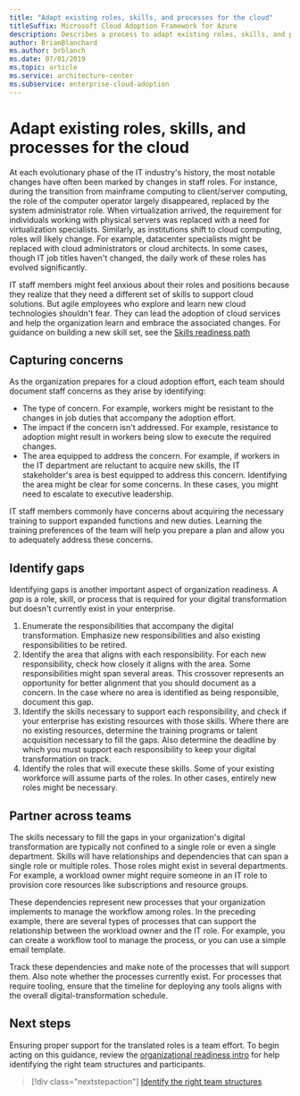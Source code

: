 ```yaml
---
title: "Adapt existing roles, skills, and processes for the cloud" 
titleSuffix: Microsoft Cloud Adoption Framework for Azure
description: Describes a process to adapt existing roles, skills, and processes for the cloud.
author: BrianBlanchard
ms.author: brblanch
ms.date: 07/01/2019
ms.topic: article
ms.service: architecture-center
ms.subservice: enterprise-cloud-adoption
---
```


# Adapt existing roles, skills, and processes for the cloud

At each evolutionary phase of the IT industry's history, the most notable changes have often been marked by changes in staff roles. For instance, during the transition from mainframe computing to client/server computing, the role of the computer operator largely disappeared, replaced by the system administrator role. When virtualization arrived, the requirement for individuals working with physical servers was replaced with a need for virtualization specialists. Similarly, as institutions shift to cloud computing, roles will likely change. For example, datacenter specialists might be replaced with cloud administrators or cloud architects. In some cases, though IT job titles haven't changed, the daily work of these roles has evolved significantly.

IT staff members might feel anxious about their roles and positions because they realize that they need a different set of skills to support cloud solutions. But agile employees who explore and learn new cloud technologies shouldn't fear. They can lead the adoption of cloud services and help the organization learn and embrace the associated changes. For guidance on building a new skill set, see the [Skills readiness path](./suggested-skills.md)

## Capturing concerns

As the organization prepares for a cloud adoption effort, each team should document staff concerns as they arise by identifying:

- The type of concern. For example, workers might be resistant to the changes in job duties that accompany the adoption effort.
- The impact if the concern isn't addressed. For example, resistance to adoption might result in workers being slow to execute the required changes.
- The area equipped to address the concern. For example, if workers in the IT department are reluctant to acquire new skills, the IT stakeholder's area is best equipped to address this concern. Identifying the area might be clear for some concerns. In these cases, you might need to escalate to executive leadership.

IT staff members commonly have concerns about acquiring the necessary training to support expanded functions and new duties. Learning the training preferences of the team will help you prepare a plan and allow you to adequately address these concerns.

## Identify gaps

Identifying gaps is another important aspect of organization readiness. A _gap_ is a role, skill, or process that is required for your digital transformation but doesn't currently exist in your enterprise.

1. Enumerate the responsibilities that accompany the digital transformation. Emphasize new responsibilities and also existing responsibilities to be retired.
1. Identify the area that aligns with each responsibility. For each new responsibility, check how closely it aligns with the area. Some responsibilities might span several areas. This crossover represents an opportunity for better alignment that you should document as a concern. In the case where no area is identified as being responsible, document this gap.
1. Identify the skills necessary to support each responsibility, and check if your enterprise has existing resources with those skills. Where there are no existing resources, determine the training programs or talent acquisition necessary to fill the gaps. Also determine the deadline by which you must support each responsibility to keep your digital transformation on track.
1. Identify the roles that will execute these skills. Some of your existing workforce will assume parts of the roles. In other cases, entirely new roles might be necessary.

## Partner across teams

The skills necessary to fill the gaps in your organization's digital transformation are typically not confined to a single role or even a single department. Skills will have relationships and dependencies that can span a single role or multiple roles. Those roles might exist in several departments. For example, a workload owner might require someone in an IT role to provision core resources like subscriptions and resource groups.

These dependencies represent new processes that your organization implements to manage the workflow among roles. In the preceding example, there are several types of processes that can support the relationship between the workload owner and the IT role. For example, you can create a workflow tool to manage the process, or you can use a simple email template.

Track these dependencies and make note of the processes that will support them. Also note whether the processes currently exist. For processes that require tooling, ensure that the timeline for deploying any tools aligns with the overall digital-transformation schedule.

## Next steps

Ensuring proper support for the translated roles is a team effort. To begin acting on this guidance, review the [organizational readiness intro](./index.md) for help identifying the right team structures and participants.

> [!div class="nextstepaction"]
> [Identify the right team structures](./index.md)

